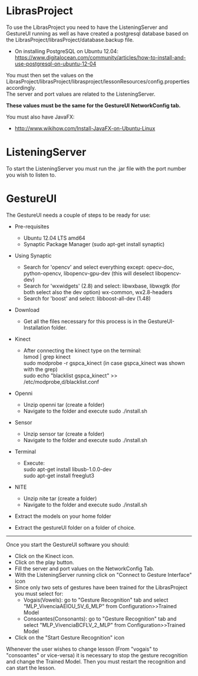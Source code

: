 LibrasProject
=============
To use the LibrasProject you need to have the ListeningServer and GestureUI running as well as have created a postgresql database based on the LibrasProject/librasProject/database.backup file.  
  * On installing PostgreSQL on Ubuntu 12.04: https://www.digitalocean.com/community/articles/how-to-install-and-use-postgresql-on-ubuntu-12-04

You must then set the values on the LibrasProject/librasProject/librasproject/lessonResources/config.properties accordingly.  
The server and port values are related to the ListeningServer.   

**These values must be the same for the GestureUI NetworkConfig tab.**  

You must also have JavaFX:  
  * http://www.wikihow.com/Install-JavaFX-on-Ubuntu-Linux

    
ListeningServer
==============
To start the ListeningServer you must run the .jar file with the port number you wish to listen to.

GestureUI
=========
The GestureUI needs a couple of  steps to be ready for use:  
  * Pre-requisites  
    - Ubuntu 12.04 LTS amd64  
    - Synaptic Package Manager (sudo apt-get install synaptic)  

  * Using Synaptic  
    - Search for 'opencv' and select everything except: opecv-doc, python-opencv, libopencv-gpu-dev (this will deselect libopencv-dev)  
    - Search for 'wxwidgets' (2.8) and select: libwxbase, libwxgtk (for both select also the dev option) wx-common, wx2.8-headers  
    - Search for 'boost' and select: libboost-all-dev (1.48)  

  * Download   
    - Get all the files necessary for this process is in the GestureUI-Installation folder.  

  * Kinect  
    - After connecting the kinect type on the terminal:  
        lsmod | grep kinect  
        sudo modprobe -r gspca_kinect (in case gspca_kinect was shown with the grep)  
        sudo echo "blacklist gspca_kinect" >> /etc/modprobe,d/blacklist.conf  

  * Openni  
    - Unzip openni tar (create a folder)  
    - Navigate to the folder and execute sudo ./install.sh  

  * Sensor  
    - Unzip sensor tar (create a folder)  
    - Navigate to the folder and execute sudo ./install.sh  

  * Terminal  
    - Execute:  
         sudo apt-get install libusb-1.0.0-dev  
         sudo apt-get install freeglut3  

  * NITE  
    - Unzip nite tar (create a folder)  
    - Navigate to the folder and execute sudo ./install.sh  

  * Extract the models on your home folder  
 
  * Extract the gestureUI folder on a folder of choice.  
  
------

Once you start the GestureUI software you should:  
  + Click on the Kinect icon.  
  + Click on the play button.  
  + Fill the server and port values on the NetworkConfig Tab.  
  + With the ListeningServer running click on "Connect to Gesture Interface" icon  
  + Since only two sets of gestures have been trained for the LibrasProject you must select for:  
    - Vogais(Vowels): go to "Gesture Recognition" tab and select "MLP_VivenciaAEIOU_5V_6_MLP" from Configuration>>Trained Model  
    - Consoantes(Consonants): go to "Gesture Recognition" tab and select "MLP_VivenciaBCFLV_2_MLP" from Configuration>>Trained Model  
  + Click on the "Start Gesture Recognition" icon  

Whenever the user wishes to change lesson (From "vogais" to "consoantes" or vice-versa) it is necessary to stop the gesture recognition and change the Trained Model. Then you must restart the recognition and can start the lesson.
